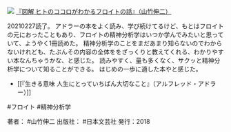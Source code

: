 [![](https://i.gyazo.com/c44caf9b0b12ce713cd0082eae5ed876.jpg)](https://amzn.to/3qZGCV3)
[『図解 ヒトのココロがわかるフロイトの話』（山竹伸二）](https://amzn.to/3qZGCV3)

20210227読了。
アドラーの本をよく読み、学び続けてるけど、もとはフロイトの元におったこともあり、フロイトの精神分析学はいつか学んでみたいと思っていて、ようやく1冊読めた。
精神分析学のことをまだあまり知らないのでわからないけれども、たぶんその内容の全体ををざっくりと教えてくれる、わかりやすい本なんちゃうかな、と感じた。
読みやすく、量も多くなく、サクッと精神分析学について知ることができる。
はじめの一歩に適した本やと感じた。

- [[『生きる意味 人生にとっていちばん大切なこと』（アルフレッド・アドラー）]]

#フロイト #精神分析学

著者： #山竹伸二
出版社： #日本文芸社
発行：2018